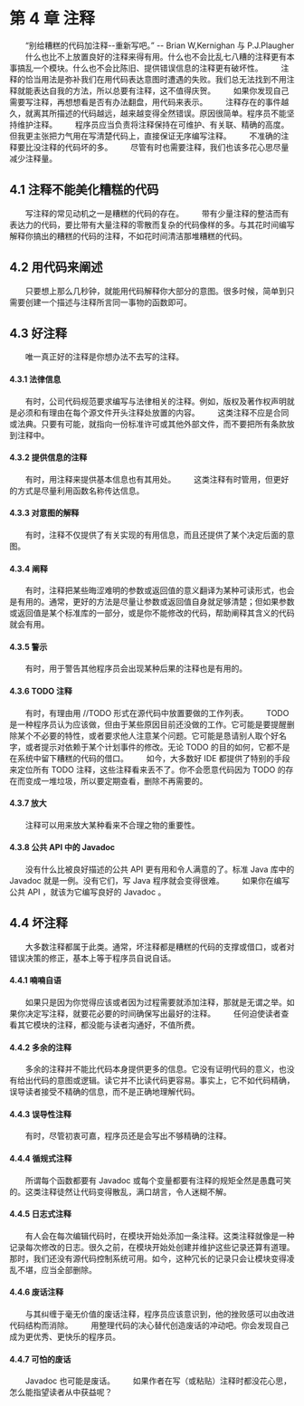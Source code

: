 # 第 4 章 注释
　　“别给糟糕的代码加注释--重新写吧。” -- Brian W,Kernighan 与 P.J.Plaugher
　　什么也比不上放置良好的注释来得有用。什么也不会比乱七八糟的注释更有本事搞乱一个模块。什么也不会比陈旧、提供错误信息的注释更有破坏性。
　　注释的恰当用法是弥补我们在用代码表达意图时遭遇的失败。我们总无法找到不用注释就能表达自我的方法，所以总要有注释，这不值得庆贺。
　　如果你发现自己需要写注释，再想想看是否有办法翻盘，用代码来表示。
　　注释存在的事件越久，就离其所描述的代码越远，越来越变得全然错误。原因很简单。程序员不能坚持维护注释。
　　程序员应当负责将注释保持在可维护、有关联、精确的高度。但我更主张把力气用在写清楚代码上，直接保证无序编写注释。
　　不准确的注释要比没注释的代码坏的多。
　　尽管有时也需要注释，我们也该多花心思尽量减少注释量。

## 4.1 注释不能美化糟糕的代码
　　写注释的常见动机之一是糟糕的代码的存在。
　　带有少量注释的整洁而有表达力的代码，要比带有大量注释的零散而复杂的代码像样的多。与其花时间编写解释你搞出的糟糕的代码的注释，不如花时间清洁那堆糟糕的代码。

## 4.2 用代码来阐述
　　只要想上那么几秒钟，就能用代码解释你大部分的意图。很多时候，简单到只需要创建一个描述与注释所言同一事物的函数即可。

## 4.3 好注释
　　唯一真正好的注释是你想办法不去写的注释。

#### 4.3.1 法律信息
　　有时，公司代码规范要求编写与法律相关的注释。例如，版权及著作权声明就是必须和有理由在每个源文件开头注释处放置的内容。
　　这类注释不应是合同或法典。只要有可能，就指向一份标准许可或其他外部文件，而不要把所有条款放到注释中。

#### 4.3.2 提供信息的注释
　　有时，用注释来提供基本信息也有其用处。
　　这类注释有时管用，但更好的方式是尽量利用函数名称传达信息。

#### 4.3.3 对意图的解释
　　有时，注释不仅提供了有关实现的有用信息，而且还提供了某个决定后面的意图。

#### 4.3.4 阐释
　　有时，注释把某些晦涩难明的参数或返回值的意义翻译为某种可读形式，也会是有用的。通常，更好的方法是尽量让参数或返回值自身就足够清楚；但如果参数或返回值是某个标准库的一部分，或是你不能修改的代码，帮助阐释其含义的代码就会有用。

#### 4.3.5 警示
　　有时，用于警告其他程序员会出现某种后果的注释也是有用的。

#### 4.3.6 TODO 注释
　　有时，有理由用 //TODO 形式在源代码中放置要做的工作列表。
　　TODO 是一种程序员认为应该做，但由于某些原因目前还没做的工作。它可能是要提醒删除某个不必要的特性，或者要求他人注意某个问题。它可能是恳请别人取个好名字，或者提示对依赖于某个计划事件的修改。无论 TODO 的目的如何，它都不是在系统中留下糟糕的代码的借口。
　　如今，大多数好 IDE 都提供了特别的手段来定位所有 TODO 注释，这些注释看来丢不了。你不会愿意代码因为 TODO 的存在而变成一堆垃圾，所以要定期查看，删除不再需要的。

#### 4.3.7 放大
　　注释可以用来放大某种看来不合理之物的重要性。

#### 4.3.8 公共 API 中的 Javadoc
　　没有什么比被良好描述的公共 API 更有用和令人满意的了。标准 Java 库中的 Javadoc 就是一例。没有它们，写 Java 程序就会变得很难。
　　如果你在编写公共 API ，就该为它编写良好的 Javadoc 。

## 4.4 坏注释
　　大多数注释都属于此类。通常，坏注释都是糟糕的代码的支撑或借口，或者对错误决策的修正，基本上等于程序员自说自话。

#### 4.4.1 喃喃自语
　　如果只是因为你觉得应该或者因为过程需要就添加注释，那就是无谓之举。如果你决定写注释，就要花必要的时间确保写出最好的注释。
　　任何迫使读者查看其它模块的注释，都没能与读者沟通好，不值所费。

#### 4.4.2 多余的注释
　　多余的注释并不能比代码本身提供更多的信息。它没有证明代码的意义，也没有给出代码的意图或逻辑。读它并不比读代码更容易。事实上，它不如代码精确，误导读者接受不精确的信息，而不是正确地理解代码。

#### 4.4.3 误导性注释
　　有时，尽管初衷可嘉，程序员还是会写出不够精确的注释。

#### 4.4.4 循规式注释
　　所谓每个函数都要有 Javadoc 或每个变量都要有注释的规矩全然是愚蠢可笑的。这类注释徒然让代码变得散乱，满口胡言，令人迷糊不解。

#### 4.4.5 日志式注释
　　有人会在每次编辑代码时，在模块开始处添加一条注释。这类注释就像是一种记录每次修改的日志。很久之前，在模块开始处创建并维护这些记录还算有道理。那时，我们还没有源代码控制系统可用。如今，这种冗长的记录只会让模块变得凌乱不堪，应当全部删除。

#### 4.4.6 废话注释
　　与其纠缠于毫无价值的废话注释，程序员应该意识到，他的挫败感可以由改进代码结构而消除。
　　用整理代码的决心替代创造废话的冲动吧。你会发现自己成为更优秀、更快乐的程序员。

#### 4.4.7 可怕的废话
　　Javadoc 也可能是废话。
　　如果作者在写（或粘贴）注释时都没花心思，怎么能指望读者从中获益呢？ 


